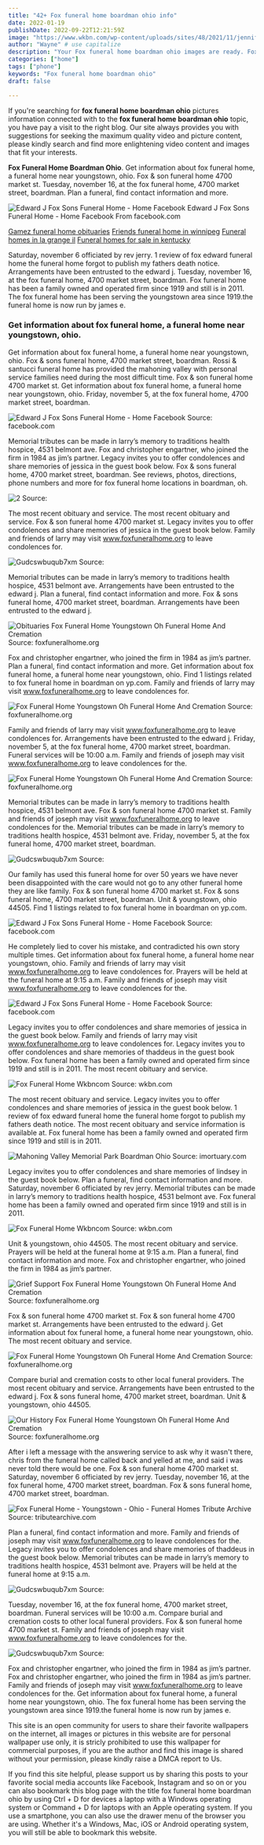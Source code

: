 ```yaml
---
title: "42+ Fox funeral home boardman ohio info"
date: 2022-01-19
publishDate: 2022-09-22T12:21:59Z
image: "https://www.wkbn.com/wp-content/uploads/sites/48/2021/11/jennifer-l-jones-youngstown-ohio-obit.jpg?w=600&amp;h=600&amp;crop=1"
author: "Wayne" # use capitalize
description: "Your Fox funeral home boardman ohio images are ready. Fox funeral home boardman ohio are a topic that is being searched for and liked by netizens now. You can Download the Fox funeral home boardman ohio files here. Find and Download all free images."
categories: ["home"]
tags: ["phone"]
keywords: "Fox funeral home boardman ohio"
draft: false

---
```


If you're searching for **fox funeral home boardman ohio** pictures information connected with to the **fox funeral home boardman ohio** topic, you have pay a visit to the right  blog.  Our site always  provides you with  suggestions  for seeking  the maximum  quality video and picture  content, please kindly search and find more enlightening video content and images  that fit your interests.

**Fox Funeral Home Boardman Ohio**. Get information about fox funeral home, a funeral home near youngstown, ohio. Fox &amp; son funeral home 4700 market st. Tuesday, november 16, at the fox funeral home, 4700 market street, boardman. Plan a funeral, find contact information and more.

![Edward J Fox Sons Funeral Home - Home Facebook](https://lookaside.fbsbx.com/lookaside/crawler/media/?media_id=106782664113274 "Edward J Fox Sons Funeral Home - Home Facebook")
Edward J Fox Sons Funeral Home - Home Facebook From facebook.com

[Gamez funeral home obituaries](/gamez-funeral-home-obituaries/)
[Friends funeral home in winnipeg](/friends-funeral-home-in-winnipeg/)
[Funeral homes in la grange il](/funeral-homes-in-la-grange-il/)
[Funeral homes for sale in kentucky](/funeral-homes-for-sale-in-kentucky/)

Saturday, november 6 officiated by rev jerry. 1 review of fox edward funeral home the funeral home forgot to publish my fathers death notice. Arrangements have been entrusted to the edward j. Tuesday, november 16, at the fox funeral home, 4700 market street, boardman. Fox funeral home has been a family owned and operated firm since 1919 and still is in 2011. The fox funeral home has been serving the youngstown area since 1919.the funeral home is now run by james e.

### Get information about fox funeral home, a funeral home near youngstown, ohio.

Get information about fox funeral home, a funeral home near youngstown, ohio. Fox &amp; sons funeral home, 4700 market street, boardman. Rossi &amp; santucci funeral home has provided the mahoning valley with personal service families need during the most difficult time. Fox &amp; son funeral home 4700 market st. Get information about fox funeral home, a funeral home near youngstown, ohio. Friday, november 5, at the fox funeral home, 4700 market street, boardman.


![Edward J Fox Sons Funeral Home - Home Facebook](https://lookaside.fbsbx.com/lookaside/crawler/media/?media_id=106782664113274 "Edward J Fox Sons Funeral Home - Home Facebook")
Source: facebook.com

Memorial tributes can be made in larry’s memory to traditions health hospice, 4531 belmont ave. Fox and christopher engartner, who joined the firm in 1984 as jim’s partner. Legacy invites you to offer condolences and share memories of jessica in the guest book below. Fox &amp; sons funeral home, 4700 market street, boardman. See reviews, photos, directions, phone numbers and more for fox funeral home locations in boardman, oh.

![2](7cvhswKcBUAKpM "2")
Source: 

The most recent obituary and service. The most recent obituary and service. Fox &amp; son funeral home 4700 market st. Legacy invites you to offer condolences and share memories of jessica in the guest book below. Family and friends of larry may visit www.foxfuneralhome.org to leave condolences for.

![Gudcswbuqub7xm](https://www.wkbn.com/wp-content/uploads/sites/48/2021/12/jay-j-sargent-youngstown-ohio-obit.jpg?w=1280&amp;h=720&amp;crop=1 "Gudcswbuqub7xm")
Source: 

Memorial tributes can be made in larry’s memory to traditions health hospice, 4531 belmont ave. Arrangements have been entrusted to the edward j. Plan a funeral, find contact information and more. Fox &amp; sons funeral home, 4700 market street, boardman. Arrangements have been entrusted to the edward j.

![Obituaries Fox Funeral Home Youngstown Oh Funeral Home And Cremation](https://s3.amazonaws.com/CFSV2/siteimages/fxf/579247-fxf-logo.png "Obituaries Fox Funeral Home Youngstown Oh Funeral Home And Cremation")
Source: foxfuneralhome.org

Fox and christopher engartner, who joined the firm in 1984 as jim’s partner. Plan a funeral, find contact information and more. Get information about fox funeral home, a funeral home near youngstown, ohio. Find 1 listings related to fox funeral home in boardman on yp.com. Family and friends of larry may visit www.foxfuneralhome.org to leave condolences for.

![Fox Funeral Home Youngstown Oh Funeral Home And Cremation](https://s3.amazonaws.com/CFSV2/galleries/fxf/6153df98bb468-11724-9862-DSC6982edit.JPG "Fox Funeral Home Youngstown Oh Funeral Home And Cremation")
Source: foxfuneralhome.org

Family and friends of larry may visit www.foxfuneralhome.org to leave condolences for. Arrangements have been entrusted to the edward j. Friday, november 5, at the fox funeral home, 4700 market street, boardman. Funeral services will be 10:00 a.m. Family and friends of joseph may visit www.foxfuneralhome.org to leave condolences for the.

![Fox Funeral Home Youngstown Oh Funeral Home And Cremation](https://s3.amazonaws.com/CFSV2/siteimages/fxf/667937-1banner.jpg "Fox Funeral Home Youngstown Oh Funeral Home And Cremation")
Source: foxfuneralhome.org

Memorial tributes can be made in larry’s memory to traditions health hospice, 4531 belmont ave. Fox &amp; son funeral home 4700 market st. Family and friends of joseph may visit www.foxfuneralhome.org to leave condolences for the. Memorial tributes can be made in larry’s memory to traditions health hospice, 4531 belmont ave. Friday, november 5, at the fox funeral home, 4700 market street, boardman.

![Gudcswbuqub7xm](https://www.wkbn.com/wp-content/uploads/sites/48/2021/12/judith-l-lacivita-green-boardman-ohio-obit.jpg?w=1280&amp;h=720&amp;crop=1 "Gudcswbuqub7xm")
Source: 

Our family has used this funeral home for over 50 years we have never been disappointed with the care would not go to any other funeral home they are like family. Fox &amp; son funeral home 4700 market st. Fox &amp; sons funeral home, 4700 market street, boardman. Unit &amp; youngstown, ohio 44505. Find 1 listings related to fox funeral home in boardman on yp.com.

![Edward J Fox Sons Funeral Home - Home Facebook](https://lookaside.fbsbx.com/lookaside/crawler/media/?media_id=456083649183172 "Edward J Fox Sons Funeral Home - Home Facebook")
Source: facebook.com

He completely lied to cover his mistake, and contradicted his own story multiple times. Get information about fox funeral home, a funeral home near youngstown, ohio. Family and friends of larry may visit www.foxfuneralhome.org to leave condolences for. Prayers will be held at the funeral home at 9:15 a.m. Family and friends of joseph may visit www.foxfuneralhome.org to leave condolences for the.

![Edward J Fox Sons Funeral Home - Home Facebook](https://lookaside.fbsbx.com/lookaside/crawler/media/?media_id=420732866051584 "Edward J Fox Sons Funeral Home - Home Facebook")
Source: facebook.com

Legacy invites you to offer condolences and share memories of jessica in the guest book below. Family and friends of larry may visit www.foxfuneralhome.org to leave condolences for. Legacy invites you to offer condolences and share memories of thaddeus in the guest book below. Fox funeral home has been a family owned and operated firm since 1919 and still is in 2011. The most recent obituary and service.

![Fox Funeral Home Wkbncom](https://www.wkbn.com/wp-content/uploads/sites/48/2021/11/louise-a-joerndt-youngstown-ohio-obit.jpg?w=600&amp;h=600&amp;crop=1 "Fox Funeral Home Wkbncom")
Source: wkbn.com

The most recent obituary and service. Legacy invites you to offer condolences and share memories of jessica in the guest book below. 1 review of fox edward funeral home the funeral home forgot to publish my fathers death notice. The most recent obituary and service information is available at. Fox funeral home has been a family owned and operated firm since 1919 and still is in 2011.

![Mahoning Valley Memorial Park Boardman Ohio](https://www.imortuary.com/images/ph-images/9.jpg "Mahoning Valley Memorial Park Boardman Ohio")
Source: imortuary.com

Legacy invites you to offer condolences and share memories of lindsey in the guest book below. Plan a funeral, find contact information and more. Saturday, november 6 officiated by rev jerry. Memorial tributes can be made in larry’s memory to traditions health hospice, 4531 belmont ave. Fox funeral home has been a family owned and operated firm since 1919 and still is in 2011.

![Fox Funeral Home Wkbncom](https://www.wkbn.com/wp-content/uploads/sites/48/2019/07/fox-funeral-home.jpg?w=1280 "Fox Funeral Home Wkbncom")
Source: wkbn.com

Unit &amp; youngstown, ohio 44505. The most recent obituary and service. Prayers will be held at the funeral home at 9:15 a.m. Plan a funeral, find contact information and more. Fox and christopher engartner, who joined the firm in 1984 as jim’s partner.

![Grief Support Fox Funeral Home Youngstown Oh Funeral Home And Cremation](https://s3.amazonaws.com/CFSV2/siteimages/ffx/524946-ffx-logo-ks.png "Grief Support Fox Funeral Home Youngstown Oh Funeral Home And Cremation")
Source: foxfuneralhome.org

Fox &amp; son funeral home 4700 market st. Fox &amp; son funeral home 4700 market st. Arrangements have been entrusted to the edward j. Get information about fox funeral home, a funeral home near youngstown, ohio. The most recent obituary and service.

![Fox Funeral Home Youngstown Oh Funeral Home And Cremation](https://s3.amazonaws.com/CFSV2/galleries/fxf/6153df79830aa-11724-9862-DSC6930edit.JPG "Fox Funeral Home Youngstown Oh Funeral Home And Cremation")
Source: foxfuneralhome.org

Compare burial and cremation costs to other local funeral providers. The most recent obituary and service. Arrangements have been entrusted to the edward j. Fox &amp; sons funeral home, 4700 market street, boardman. Unit &amp; youngstown, ohio 44505.

![Our History Fox Funeral Home Youngstown Oh Funeral Home And Cremation](https://s3.amazonaws.com/CFSV2/siteimages/fxf/198075-558402-IMG-44791l.jpg "Our History Fox Funeral Home Youngstown Oh Funeral Home And Cremation")
Source: foxfuneralhome.org

After i left a message with the answering service to ask why it wasn&#039;t there, chris from the funeral home called back and yelled at me, and said i was never told there would be one. Fox &amp; son funeral home 4700 market st. Saturday, november 6 officiated by rev jerry. Tuesday, november 16, at the fox funeral home, 4700 market street, boardman. Fox &amp; sons funeral home, 4700 market street, boardman.

![Fox Funeral Home - Youngstown - Ohio - Funeral Homes Tribute Archive](https://tributecenteronline.s3-accelerate.amazonaws.com/Obituaries/22734449/Thumbnail.jpg "Fox Funeral Home - Youngstown - Ohio - Funeral Homes Tribute Archive")
Source: tributearchive.com

Plan a funeral, find contact information and more. Family and friends of joseph may visit www.foxfuneralhome.org to leave condolences for the. Legacy invites you to offer condolences and share memories of thaddeus in the guest book below. Memorial tributes can be made in larry’s memory to traditions health hospice, 4531 belmont ave. Prayers will be held at the funeral home at 9:15 a.m.

![Gudcswbuqub7xm](https://www.wkbn.com/wp-content/uploads/sites/48/2021/12/esther-louise-woodrufft-youngstown-ohio-obit.jpg?w=1280&amp;h=720&amp;crop=1 "Gudcswbuqub7xm")
Source: 

Tuesday, november 16, at the fox funeral home, 4700 market street, boardman. Funeral services will be 10:00 a.m. Compare burial and cremation costs to other local funeral providers. Fox &amp; son funeral home 4700 market st. Family and friends of joseph may visit www.foxfuneralhome.org to leave condolences for the.

![Gudcswbuqub7xm](https://www.wkbn.com/wp-content/uploads/sites/48/2021/11/jennifer-l-jones-youngstown-ohio-obit.jpg?w=600&amp;h=600&amp;crop=1 "Gudcswbuqub7xm")
Source: 

Fox and christopher engartner, who joined the firm in 1984 as jim’s partner. Fox and christopher engartner, who joined the firm in 1984 as jim’s partner. Family and friends of joseph may visit www.foxfuneralhome.org to leave condolences for the. Get information about fox funeral home, a funeral home near youngstown, ohio. The fox funeral home has been serving the youngstown area since 1919.the funeral home is now run by james e.

This site is an open community for users to share their favorite wallpapers on the internet, all images or pictures in this website are for personal wallpaper use only, it is stricly prohibited to use this wallpaper for commercial purposes, if you are the author and find this image is shared without your permission, please kindly raise a DMCA report to Us.

If you find this site helpful, please support us by sharing this posts to your favorite social media accounts like Facebook, Instagram and so on or you can also bookmark this blog page with the title fox funeral home boardman ohio by using Ctrl + D for devices a laptop with a Windows operating system or Command + D for laptops with an Apple operating system. If you use a smartphone, you can also use the drawer menu of the browser you are using. Whether it's a Windows, Mac, iOS or Android operating system, you will still be able to bookmark this website.
